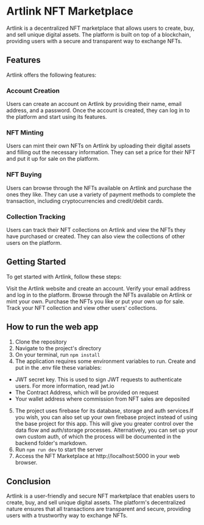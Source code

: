 # Artlink NFT Marketplace
Artlink is a decentralized NFT marketplace that allows users to create, buy, and sell unique digital assets. The platform is built on top of a blockchain, providing users with a secure and transparent way to exchange NFTs.

## Features
Artlink offers the following features:

### Account Creation
Users can create an account on Artlink by providing their name, email address, and a password. Once the account is created, they can log in to the platform and start using its features.

### NFT Minting
Users can mint their own NFTs on Artlink by uploading their digital assets and filling out the necessary information. They can set a price for their NFT and put it up for sale on the platform.

### NFT Buying
Users can browse through the NFTs available on Artlink and purchase the ones they like. They can use a variety of payment methods to complete the transaction, including cryptocurrencies and credit/debit cards.

### Collection Tracking
Users can track their NFT collections on Artlink and view the NFTs they have purchased or created. They can also view the collections of other users on the platform.

## Getting Started
To get started with Artlink, follow these steps:

Visit the Artlink website and create an account.
Verify your email address and log in to the platform.
Browse through the NFTs available on Artlink or mint your own.
Purchase the NFTs you like or put your own up for sale.
Track your NFT collection and view other users' collections.

## How to run the web app
1. Clone the repository
2. Navigate to the project's directory
3. On your terminal, run ```npm install```
4. The application requires some environment variables to run. Create and put in the .env file these variables:
 - JWT secret key. This is used to sign JWT requests to authenticate users. For more information, read jwt.io
 - The Contract Address, which will be provided on request
 - Your wallet address where commission from NFT sales are deposited 
5. The project uses firebase for its database, storage and auth services.If you wish, you can also set up your own firebase project instead of using the base project for this app. This will give you greater control over the data flow and auth/storage processes. Alternatively, you can set up your own custom auth, of which the process will be documented in the backend folder's markdown.
6. Run ```npm run dev``` to start the server
7. Access the NFT Marketplace at http://localhost:5000 in your web browser.

## Conclusion
Artlink is a user-friendly and secure NFT marketplace that enables users to create, buy, and sell unique digital assets. The platform's decentralized nature ensures that all transactions are transparent and secure, providing users with a trustworthy way to exchange NFTs.
